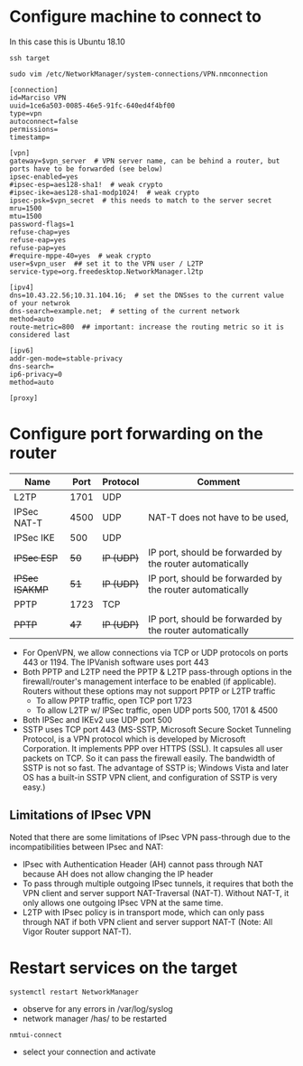
# Configure machine to connect to

In this case this is Ubuntu 18.10

`ssh target`

`sudo vim /etc/NetworkManager/system-connections/VPN.nmconnection`
```
[connection]
id=Marciso VPN
uuid=1ce6a503-0085-46e5-91fc-640ed4f4bf00
type=vpn
autoconnect=false
permissions=
timestamp=

[vpn]
gateway=$vpn_server  # VPN server name, can be behind a router, but ports have to be forwarded (see below)
ipsec-enabled=yes
#ipsec-esp=aes128-sha1!  # weak crypto
#ipsec-ike=aes128-sha1-modp1024!  # weak crypto
ipsec-psk=$vpn_secret  # this needs to match to the server secret
mru=1500
mtu=1500
password-flags=1
refuse-chap=yes
refuse-eap=yes
refuse-pap=yes
#require-mppe-40=yes  # weak crypto
user=$vpn_user  ## set it to the VPN user / L2TP
service-type=org.freedesktop.NetworkManager.l2tp

[ipv4]
dns=10.43.22.56;10.31.104.16;  # set the DNSses to the current value of your netwrok
dns-search=example.net;  # setting of the current network
method=auto
route-metric=800  ## important: increase the routing metric so it is considered last

[ipv6]
addr-gen-mode=stable-privacy
dns-search=
ip6-privacy=0
method=auto

[proxy]
```

# Configure port forwarding on the router

Name | Port | Protocol | Comment
-----|------|----------|----
L2TP | 1701 | UDP
IPSec NAT-T | 4500 | UDP | NAT-T does not have to be used, 
IPSec IKE | 500 | UDP
~~IPSec ESP~~ | ~~50~~ | ~~IP (UDP)~~ | IP port, should be forwarded by the router automatically
~~IPSec ISAKMP~~ | ~~51~~ | ~~IP (UDP)~~ | IP port, should be forwarded by the router automatically
PPTP | 1723 | TCP
~~PPTP~~ | ~~47~~ | ~~IP (UDP)~~ | IP port, should be forwarded by the router automatically

* For OpenVPN, we allow connections via TCP or UDP protocols on ports 443 or 1194. The IPVanish software uses port 443
* Both PPTP and L2TP need the PPTP & L2TP pass-through options in the firewall/router's management interface to be enabled (if applicable). Routers without these options may not support PPTP or L2TP traffic
    * To allow PPTP traffic, open TCP port 1723
    * To allow L2TP w/ IPSec traffic, open UDP ports 500, 1701 & 4500
* Both IPSec and IKEv2 use UDP port 500
* SSTP uses TCP port 443 (MS-SSTP, Microsoft Secure Socket Tunneling Protocol, is a VPN protocol which is developed by Microsoft Corporation. It implements PPP over HTTPS (SSL). It capsules all user packets on TCP. So it can pass the firewall easily. The bandwidth of SSTP is not so fast. The advantage of SSTP is; Windows Vista and later OS has a built-in SSTP VPN client, and configuration of SSTP is very easy.)

## Limitations of IPsec VPN
Noted that there are some limitations of IPsec VPN pass-through due to the incompatibilities between IPsec and NAT:
 * IPsec with Authentication Header (AH) cannot pass through NAT because AH does not allow changing the IP header
 * To pass through multiple outgoing IPsec tunnels, it requires that both the VPN client and server support NAT-Traversal (NAT-T). Without NAT-T, it only allows one outgoing IPsec VPN at the same time.
 * L2TP with IPsec policy is in transport mode, which can only pass through NAT if both VPN client and server support NAT-T (Note: All Vigor Router support NAT-T).

# Restart services on the target
`systemctl restart NetworkManager`
* observe for any errors in /var/log/syslog
* network manager /has/ to be restarted

`nmtui-connect` 
- select your connection and activate


